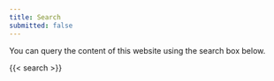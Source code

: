 ```yaml
---
title: Search
submitted: false
---
```


You can query the content of this website using the search box below.

{{< search >}}

